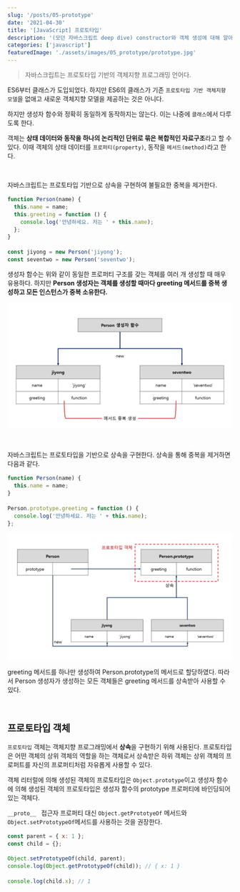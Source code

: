 ```yaml
---
slug: '/posts/05-prototype'
date: '2021-04-30'
title: '[JavaScript] 프로토타입'
description: '(모던 자바스크립트 deep dive) constructor와 객체 생성에 대해 알아보자 ~'
categories: ['javascript']
featuredImage: './assets/images/05_prototype/prototype.jpg'
---
```


> 자바스크립트는 프로토타입 기반의 객체지향 프로그래밍 언어다.

ES6부터 클래스가 도입되었다. 하지만 ES6의 클래스가 기존 `프로토타입 기반 객체지향 모델`을 없애고 새로운 객체지향 모델을 제공하는 것은 아니다.

하지만 생성자 함수와 정확히 동일하게 동작하지는 않는다. 이는 나중에 `클래스`에서 다루도록 한다.

객체는 **상태 데이터와 동작을 하나의 논리적인 단위로 묶은 복합적인 자료구조**라고 할 수 있다. 이때 객체의 상태 데이터를 `프로퍼티(property)`, 동작을 `메서드(method)`라고 한다.

<br>

자바스크립트는 프로토타입 기반으로 상속을 구현하여 불필요한 중복을 제거한다.

```javascript
function Person(name) {
  this.name = name;
  this.greeting = function () {
    console.log('안녕하세요. 저는 ' + this.name);
  };
}

const jiyong = new Person('jiyong');
const seventwo = new Person('seventwo');
```

생성자 함수는 위와 같이 동일한 프로퍼티 구조를 갖는 객체를 여러 개 생성할 때 매우 유용하다. 하지만 **Person 생성자는 객체를 생성할 때마다 greeting 메서드를 중복 생성하고 모든 인스턴스가 중복 소유한다.**

![](./assets/images/05_prototype/objectmethod.jpg)

<br>

자바스크립트는 프로토타입을 기반으로 상속을 구현한다. 상속을 통해 중복을 제거하면 다음과 같다.

```javascript
function Person(name) {
  this.name = name;
}

Person.prototype.greeting = function () {
  console.log('안녕하세요. 저는 ' + this.name);
};
```

![](./assets/images/05_prototype/prototype.jpg)

greeting 메서드를 하나만 생성하여 Person.prototype의 메서드로 할당하였다. 따라서 Person 생성자가 생성하는 모든 객체들은 greeting 메서드를 상속받아 사용할 수 있다.

<br>

## 프로토타입 객체

`프로토타입` 객체는 객체지향 프로그래밍에서 **상속**을 구현하기 위해 사용된다. 프로토타입은 어떤 객체의 상위 객체의 역할을 하는 객체로서 상속받은 하위 객체는 상위 객체의 프로퍼트를 자신의 프로퍼티처럼 자유롭게 사용할 수 있다.

객체 리터럴에 의해 생성된 객체의 프로토타입은 `Object.prototype`이고 생성자 함수에 의해 생성된 객체의 프로토타입은 생성자 함수의 prototype 프로퍼티에 바인딩되어 있는 객체다.

`__proto__ ` 접근자 프로퍼티 대신 `Object.getPrototyeOf` 메서드와 `Object.setPrototypeOf`메서드를 사용하는 것을 권장한다.

```javascript
const parent = { x: 1 };
const child = {};

Object.setPrototypeOf(child, parent);
console.log(Object.getPrototypeOf(child)); // { x: 1 }

console.log(child.x); // 1
```
